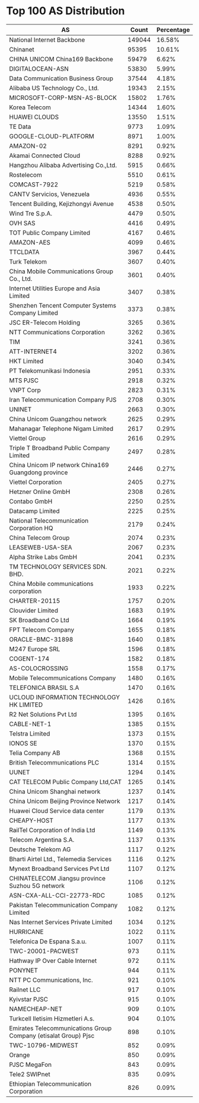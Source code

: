 # Top 100 AS Distribution
| AS | Count | Percentage |
|----|----|----|
| National Internet Backbone | 149044 | 16.58% |
| Chinanet | 95395 | 10.61% |
| CHINA UNICOM China169 Backbone | 59479 | 6.62% |
| DIGITALOCEAN-ASN | 53830 | 5.99% |
| Data Communication Business Group | 37544 | 4.18% |
| Alibaba US Technology Co., Ltd. | 19343 | 2.15% |
| MICROSOFT-CORP-MSN-AS-BLOCK | 15802 | 1.76% |
| Korea Telecom | 14344 | 1.60% |
| HUAWEI CLOUDS | 13550 | 1.51% |
| TE Data | 9773 | 1.09% |
| GOOGLE-CLOUD-PLATFORM | 8971 | 1.00% |
| AMAZON-02 | 8291 | 0.92% |
| Akamai Connected Cloud | 8288 | 0.92% |
| Hangzhou Alibaba Advertising Co.,Ltd. | 5915 | 0.66% |
| Rostelecom | 5510 | 0.61% |
| COMCAST-7922 | 5219 | 0.58% |
| CANTV Servicios, Venezuela | 4936 | 0.55% |
| Tencent Building, Kejizhongyi Avenue | 4538 | 0.50% |
| Wind Tre S.p.A. | 4479 | 0.50% |
| OVH SAS | 4416 | 0.49% |
| TOT Public Company Limited | 4167 | 0.46% |
| AMAZON-AES | 4099 | 0.46% |
| TTCLDATA | 3967 | 0.44% |
| Turk Telekom | 3607 | 0.40% |
| China Mobile Communications Group Co., Ltd. | 3601 | 0.40% |
| Internet Utilities Europe and Asia Limited | 3407 | 0.38% |
| Shenzhen Tencent Computer Systems Company Limited | 3373 | 0.38% |
| JSC ER-Telecom Holding | 3265 | 0.36% |
| NTT Communications Corporation | 3262 | 0.36% |
| TIM | 3241 | 0.36% |
| ATT-INTERNET4 | 3202 | 0.36% |
| HKT Limited | 3040 | 0.34% |
| PT Telekomunikasi Indonesia | 2951 | 0.33% |
| MTS PJSC | 2918 | 0.32% |
| VNPT Corp | 2823 | 0.31% |
| Iran Telecommunication Company PJS | 2708 | 0.30% |
| UNINET | 2663 | 0.30% |
| China Unicom Guangzhou network | 2625 | 0.29% |
| Mahanagar Telephone Nigam Limited | 2617 | 0.29% |
| Viettel Group | 2616 | 0.29% |
| Triple T Broadband Public Company Limited | 2497 | 0.28% |
| China Unicom IP network China169 Guangdong province | 2446 | 0.27% |
| Viettel Corporation | 2405 | 0.27% |
| Hetzner Online GmbH | 2308 | 0.26% |
| Contabo GmbH | 2250 | 0.25% |
| Datacamp Limited | 2225 | 0.25% |
| National Telecommunication Corporation HQ | 2179 | 0.24% |
| China Telecom Group | 2074 | 0.23% |
| LEASEWEB-USA-SEA | 2067 | 0.23% |
| Alpha Strike Labs GmbH | 2041 | 0.23% |
| TM TECHNOLOGY SERVICES SDN. BHD. | 2021 | 0.22% |
| China Mobile communications corporation | 1933 | 0.22% |
| CHARTER-20115 | 1757 | 0.20% |
| Clouvider Limited | 1683 | 0.19% |
| SK Broadband Co Ltd | 1664 | 0.19% |
| FPT Telecom Company | 1655 | 0.18% |
| ORACLE-BMC-31898 | 1640 | 0.18% |
| M247 Europe SRL | 1596 | 0.18% |
| COGENT-174 | 1582 | 0.18% |
| AS-COLOCROSSING | 1558 | 0.17% |
| Mobile Telecommunications Company | 1480 | 0.16% |
| TELEFONICA BRASIL S.A | 1470 | 0.16% |
| UCLOUD INFORMATION TECHNOLOGY HK LIMITED | 1426 | 0.16% |
| R2 Net Solutions Pvt Ltd | 1395 | 0.16% |
| CABLE-NET-1 | 1385 | 0.15% |
| Telstra Limited | 1373 | 0.15% |
| IONOS SE | 1370 | 0.15% |
| Telia Company AB | 1368 | 0.15% |
| British Telecommunications PLC | 1314 | 0.15% |
| UUNET | 1294 | 0.14% |
| CAT TELECOM Public Company Ltd,CAT | 1265 | 0.14% |
| China Unicom Shanghai network | 1237 | 0.14% |
| China Unicom Beijing Province Network | 1217 | 0.14% |
| Huawei Cloud Service data center | 1179 | 0.13% |
| CHEAPY-HOST | 1177 | 0.13% |
| RailTel Corporation of India Ltd | 1149 | 0.13% |
| Telecom Argentina S.A. | 1137 | 0.13% |
| Deutsche Telekom AG | 1117 | 0.12% |
| Bharti Airtel Ltd., Telemedia Services | 1116 | 0.12% |
| Mynext Broadband Services Pvt Ltd | 1107 | 0.12% |
| CHINATELECOM Jiangsu province Suzhou 5G network | 1106 | 0.12% |
| ASN-CXA-ALL-CCI-22773-RDC | 1085 | 0.12% |
| Pakistan Telecommunication Company Limited | 1082 | 0.12% |
| Nas Internet Services Private Limited | 1034 | 0.12% |
| HURRICANE | 1022 | 0.11% |
| Telefonica De Espana S.a.u. | 1007 | 0.11% |
| TWC-20001-PACWEST | 973 | 0.11% |
| Hathway IP Over Cable Internet | 972 | 0.11% |
| PONYNET | 944 | 0.11% |
| NTT PC Communications, Inc. | 921 | 0.10% |
| Railnet LLC | 917 | 0.10% |
| Kyivstar PJSC | 915 | 0.10% |
| NAMECHEAP-NET | 909 | 0.10% |
| Turkcell Iletisim Hizmetleri A.s. | 904 | 0.10% |
| Emirates Telecommunications Group Company (etisalat Group) Pjsc | 898 | 0.10% |
| TWC-10796-MIDWEST | 852 | 0.09% |
| Orange | 850 | 0.09% |
| PJSC MegaFon | 843 | 0.09% |
| Tele2 SWIPnet | 835 | 0.09% |
| Ethiopian Telecommunication Corporation | 826 | 0.09% |
